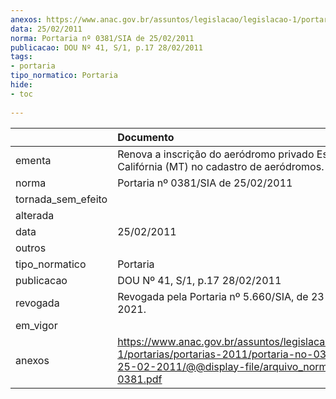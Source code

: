 ```yaml
---
anexos: https://www.anac.gov.br/assuntos/legislacao/legislacao-1/portarias/portarias-2011/portaria-no-0381-sia-de-25-02-2011/@@display-file/arquivo_norma/PA2011-0381.pdf
data: 25/02/2011
norma: Portaria nº 0381/SIA de 25/02/2011
publicacao: DOU Nº 41, S/1, p.17 28/02/2011
tags:
- portaria
tipo_normatico: Portaria
hide: 
- toc 
 
---
```


|                    | Documento                                                                                                                                                         |
|:-------------------|:------------------------------------------------------------------------------------------------------------------------------------------------------------------|
| ementa             | Renova a inscrição do aeródromo privado Estância Califórnia (MT) no cadastro de aeródromos.                                                                       |
| norma              | Portaria nº 0381/SIA de 25/02/2011                                                                                                                                |
| tornada_sem_efeito |                                                                                                                                                                   |
| alterada           |                                                                                                                                                                   |
| data               | 25/02/2011                                                                                                                                                        |
| outros             |                                                                                                                                                                   |
| tipo_normatico     | Portaria                                                                                                                                                          |
| publicacao         | DOU Nº 41, S/1, p.17 28/02/2011                                                                                                                                   |
| revogada           | Revogada pela Portaria nº 5.660/SIA, de 23 de agosto de 2021.                                                                                                     |
| em_vigor           |                                                                                                                                                                   |
| anexos             | https://www.anac.gov.br/assuntos/legislacao/legislacao-1/portarias/portarias-2011/portaria-no-0381-sia-de-25-02-2011/@@display-file/arquivo_norma/PA2011-0381.pdf |